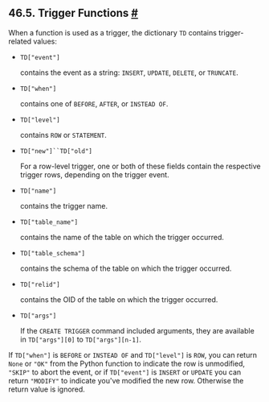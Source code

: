 ## 46.5. Trigger Functions [#](#PLPYTHON-TRIGGER)

When a function is used as a trigger, the dictionary `TD` contains trigger-related values:

* `TD["event"]`

    contains the event as a string: `INSERT`, `UPDATE`, `DELETE`, or `TRUNCATE`.

* `TD["when"]`

    contains one of `BEFORE`, `AFTER`, or `INSTEAD OF`.

* `TD["level"]`

    contains `ROW` or `STATEMENT`.

* `TD["new"]``TD["old"]`

    For a row-level trigger, one or both of these fields contain the respective trigger rows, depending on the trigger event.

* `TD["name"]`

    contains the trigger name.

* `TD["table_name"]`

    contains the name of the table on which the trigger occurred.

* `TD["table_schema"]`

    contains the schema of the table on which the trigger occurred.

* `TD["relid"]`

    contains the OID of the table on which the trigger occurred.

* `TD["args"]`

    If the `CREATE TRIGGER` command included arguments, they are available in `TD["args"][0]` to `TD["args"][n-1]`.

If `TD["when"]` is `BEFORE` or `INSTEAD OF` and `TD["level"]` is `ROW`, you can return `None` or `"OK"` from the Python function to indicate the row is unmodified, `"SKIP"` to abort the event, or if `TD["event"]` is `INSERT` or `UPDATE` you can return `"MODIFY"` to indicate you've modified the new row. Otherwise the return value is ignored.